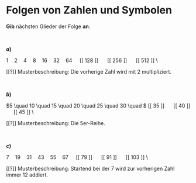 <!--
version:  0.0.1

language: de

@style
input {
    text-align: center;
}

.flex-container {
    display: flex;
    flex-wrap: wrap;
    align-items: stretch;
    gap: 20px;
}

.flex-child {
    flex: 1;
    min-width: 350px;
    margin-right: 20px;
}

@media (max-width: 400px) {
    .flex-child {
        flex: 100%;
        margin-right: 0;
    }
}
@end

formula: \carry   \textcolor{red}{\scriptsize #1}
formula: \digit   \rlap{\carry{#1}}\phantom{#2}#2
formula: \permil  \text{‰}

import: https://raw.githubusercontent.com/LiaTemplates/Tikz-Jax/main/README.md

script: https://cdn.jsdelivr.net/gh/LiaTemplates/Tikz-Jax@main/dist/index.js


tags: Folgen, sehr leicht, normal, Angeben

comment: Welche Zahl, welches Symbol kommt als nächstes?

author: Martin Lommatzsch

-->




# Folgen von Zahlen und Symbolen

**Gib** nächsten Glieder der Folge **an**.


<br>

__$a)\;\;$__

$1 \quad 2 \quad 4 \quad 8 \quad 16 \quad 32 \quad 64 \quad$ [[ 128 ]] $\quad$ [[ 256 ]] $\quad$ [[ 512 ]] \

[[?]] Musterbeschreibung: Die vorherige Zahl wird mit $2$ multipliziert.


<br>

__$b)\;\;$__

$5 \quad 10 \quad 15 \quad 20 \quad 25 \quad 30 \quad $ [[ 35 ]] $\quad$ [[ 40 ]] $\quad$ [[ 45 ]] \

[[?]] Musterbeschreibung: Die $5$er-Reihe.


<br>

__$c)\;\;$__

$7 \quad 19 \quad 31 \quad 43 \quad 55 \quad 67 \quad$ [[ 79 ]] $\quad$ [[ 91 ]] $\quad$ [[ 103 ]] \

[[?]] Musterbeschreibung: Startend bei der $7$ wird zur vorherigen Zahl immer $12$ addiert.

<br>



<br>
<br>
<br>
<br>